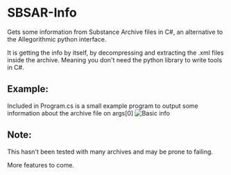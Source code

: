# SBSAR-Info
Gets some information from Substance Archive files in C#, an alternative to the Allegorithmic python interface. 

It is getting the info by itself, by decompressing and extracting the .xml files inside the archive. Meaning you don't need the python library to write tools in C#.

## Example:
Included in Program.cs is a small example program to output some information about the archive file on args[0]
![Basic info](http://harrygodden.com/rs/?i=5c5fd60ef2a59.png)

## Note:
This hasn't been tested with many archives and may be prone to failing.

More features to come.

